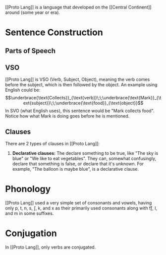 [[Proto Lang]] is a language that developed on the [[Central Continent]] around (some year or era).

# Sentence Construction

## Parts of Speech

## VSO

[[Proto Lang]] is VSO (Verb, Subject, Object), meaning the verb comes before the subject, which is then followed by the object. An example using English could be:
$$\underbrace{\text{Collects}}_{\text{verb}}\;\;\underbrace{\text{Mark}}_{\text{subject}}\;\;\underbrace{\text{food}}_{\text{object}}$$
In SVO (what English uses), this sentence would be "Mark collects food". Notice how what Mark is doing goes before he is mentioned.

## Clauses

There are 2 types of clauses in [[Proto Lang]]:
1. **Declarative clauses:** The declare something to be true, like "The sky is blue" or "We like to eat vegetables". They can, somewhat confusingly, declare that something is false, or declare that it's unknown. For example, "The balloon is maybe blue", is a declarative clause.

# Phonology

[[Proto Lang]] used a very simple set of consonants and vowels, having only p, t, n, s, ʃ, k, and x as their primarily used consonants along with t͡ʃ, l, and m in some suffixes.

# Conjugation

In [[Proto Lang]], only verbs are conjugated.